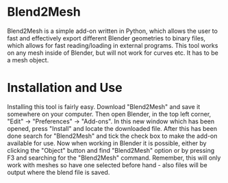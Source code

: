 # Blend2Mesh
Blend2Mesh is a simple add-on written in Python, which allows the user to fast and effectively export different Blender geometries to binary files, which allows for fast reading/loading in external programs. This tool works on any mesh inside of Blender, but will not work for curves etc. It has to be a mesh object.

# Installation and Use
Installing this tool is fairly easy. Download "Blend2Mesh" and save it somewhere  on your computer. Then open Blender, in the top left corner, "Edit" -> "Preferences" -> "Add-ons". In this new window which has been opened, press "Install" and locate the downloaded file. After this has been done search for "Blend2Mesh" and tick the check box to make the add-on available for use. Now when working in Blender it is possible, either by clicking the "Object" button and find "Blend2Mesh" option or by pressing F3 and searching for the "Blend2Mesh"
command. Remember, this will only work with meshes so have one selected before hand - also files will be output where the blend file is saved.
